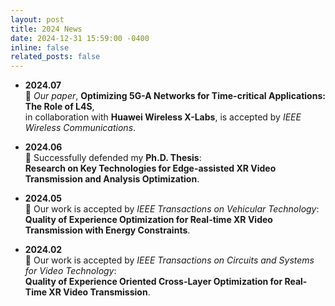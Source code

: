 ```yaml
---
layout: post
title: 2024 News
date: 2024-12-31 15:59:00 -0400
inline: false
related_posts: false
---
```


- **2024.07**  
  🎉 *Our paper*, **Optimizing 5G-A Networks for Time-critical Applications: The Role of L4S**,  
  in collaboration with **Huawei Wireless X-Labs**, is accepted by *IEEE Wireless Communications*.

- **2024.06**  
  🎉 Successfully defended my **Ph.D. Thesis**:  
  **Research on Key Technologies for Edge-assisted XR Video Transmission and Analysis Optimization**.

- **2024.05**  
  🎉 Our work is accepted by *IEEE Transactions on Vehicular Technology*:  
  **Quality of Experience Optimization for Real-time XR Video Transmission with Energy Constraints**.

- **2024.02**  
  🎉 Our work is accepted by *IEEE Transactions on Circuits and Systems for Video Technology*:  
  **Quality of Experience Oriented Cross-Layer Optimization for Real-Time XR Video Transmission**.

